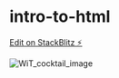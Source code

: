 # intro-to-html

[Edit on StackBlitz ⚡️](https://stackblitz.com/edit/js-txnudp)

![WiT_cocktail_image](https://user-images.githubusercontent.com/30360142/218286727-fabf5476-8145-4498-9712-e9f01fead05e.jpg)
